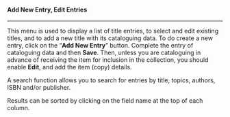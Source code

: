 #### Add New Entry, Edit Entries
<hr>
This menu is used to display a list of title entries, to select and edit existing titles, and to add a new title with its cataloguing data. 
To do create a new entry, click on the “<b>Add New Entry</b>” button. Complete the entry of cataloguing data and then <b>Save</b>. Then, unless you are cataloguing in advance of receiving the item for inclusion in the collection, you should enable <b>Edit</b>, and add the item (copy) details.




A search function allows you to search for entries by title, topics, authors, ISBN and/or publisher.

Results can be sorted by clicking on the field name at the top of each column. 




